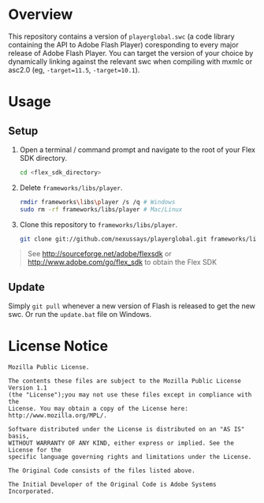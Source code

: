 Overview
========

This repository contains a version of `playerglobal.swc` (a code library containing the API to Adobe Flash Player) coresponding to every major release of Adobe Flash Player. You can target the version of your choice by dynamically linking against the relevant swc when compiling with mxmlc or asc2.0 (eg, `-target=11.5`, `-target=10.1`).

Usage
=====

Setup
-----

1. Open a terminal / command prompt and navigate to the root of your Flex SDK directory.
   
   ```bash
   cd <flex_sdk_directory>
   ```

2. Delete `frameworks/libs/player`.
   
   ```bash
   rmdir frameworks\libs\player /s /q # Windows
   sudo rm -rf frameworks/libs/player # Mac/Linux
   ```

3. Clone this repository to `frameworks/libs/player`.
   
   ```bash
   git clone git://github.com/nexussays/playerglobal.git frameworks/libs/player
   ```

> See http://sourceforge.net/adobe/flexsdk or http://www.adobe.com/go/flex_sdk to obtain the Flex SDK

Update
------

Simply `git pull` whenever a new version of Flash is released to get the new swc. Or run the `update.bat` file on Windows.

License Notice
==============

```
Mozilla Public License.

The contents these files are subject to the Mozilla Public License Version 1.1
(the "License");you may not use these files except in compliance with the
License. You may obtain a copy of the License here: http://www.mozilla.org/MPL/.

Software distributed under the License is distributed on an "AS IS" basis,
WITHOUT WARRANTY OF ANY KIND, either express or implied. See the License for the
specific language governing rights and limitations under the License.

The Original Code consists of the files listed above.

The Initial Developer of the Original Code is Adobe Systems Incorporated.
```
